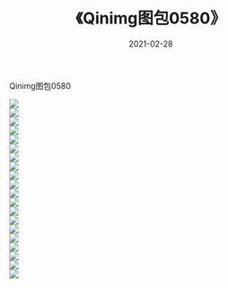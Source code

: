 ﻿---
layout: post
title:  《Qinimg图包0580》
date:   2021-02-28
img: http://imgx.orgx.ga/Qinimg图包/Qinimg图包0580/000.jpg
categories: [美女, 清纯, 唯美]
---

Qinimg图包0580

 ![](http://imgx.orgx.ga/Qinimg图包/Qinimg图包0580/001.jpg) <br>![](http://imgx.orgx.ga/Qinimg图包/Qinimg图包0580/002.jpg) <br>![](http://imgx.orgx.ga/Qinimg图包/Qinimg图包0580/003.jpg) <br>![](http://imgx.orgx.ga/Qinimg图包/Qinimg图包0580/004.jpg) <br>![](http://imgx.orgx.ga/Qinimg图包/Qinimg图包0580/005.jpg) <br>![](http://imgx.orgx.ga/Qinimg图包/Qinimg图包0580/006.jpg) <br>![](http://imgx.orgx.ga/Qinimg图包/Qinimg图包0580/007.jpg) <br>![](http://imgx.orgx.ga/Qinimg图包/Qinimg图包0580/008.jpg) <br>![](http://imgx.orgx.ga/Qinimg图包/Qinimg图包0580/009.jpg) <br>![](http://imgx.orgx.ga/Qinimg图包/Qinimg图包0580/010.jpg) <br>![](http://imgx.orgx.ga/Qinimg图包/Qinimg图包0580/011.jpg) <br>![](http://imgx.orgx.ga/Qinimg图包/Qinimg图包0580/012.jpg) <br>![](http://imgx.orgx.ga/Qinimg图包/Qinimg图包0580/013.jpg) <br>![](http://imgx.orgx.ga/Qinimg图包/Qinimg图包0580/014.jpg) <br>![](http://imgx.orgx.ga/Qinimg图包/Qinimg图包0580/015.jpg) <br>![](http://imgx.orgx.ga/Qinimg图包/Qinimg图包0580/016.jpg) <br>![](http://imgx.orgx.ga/Qinimg图包/Qinimg图包0580/017.jpg) <br>![](http://imgx.orgx.ga/Qinimg图包/Qinimg图包0580/018.jpg) <br>![](http://imgx.orgx.ga/Qinimg图包/Qinimg图包0580/019.jpg) <br>![](http://imgx.orgx.ga/Qinimg图包/Qinimg图包0580/020.jpg) <br>